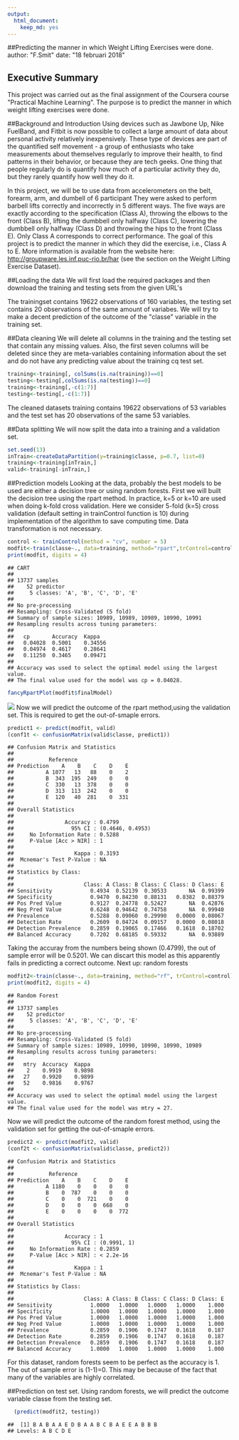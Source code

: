 ```yaml
---
output: 
  html_document: 
    keep_md: yes
---
```

##Predicting the manner in which Weight Lifting Exercises were done.
author: "F.Smit"
date: "18 februari 2018"


## Executive Summary
This project was carried out as the final assignment of the Coursera course "Practical Machine Learning". The purpose is to predict the manner in which weight lifting exercises were done.

##Background and Introduction
Using devices such as Jawbone Up, Nike FuelBand, and Fitbit is now possible to collect a large amount of data about personal activity relatively inexpensively. These type of devices are part of the quantified self movement - a group of enthusiasts who take measurements about themselves regularly to improve their health, to find patterns in their behavior, or because they are tech geeks. One thing that people regularly do is quantify how much of a particular activity they do, but they rarely quantify how well they do it.

In this project, we will be to use data from accelerometers on the belt, forearm, arm, and dumbell of 6 participant They were asked to perform barbell lifts correctly and incorrectly in 5 different ways. The five ways are exactly according to the specification (Class A), throwing the elbows to the front (Class B), lifting the dumbbell only halfway (Class C), lowering the dumbbell only halfway (Class D) and throwing the hips to the front (Class E). Only Class A corresponds to correct performance. The goal of this project is to predict the manner in which they did the exercise, i.e., Class A to E. More information is available from the website here: http://groupware.les.inf.puc-rio.br/har (see the section on the Weight Lifting Exercise Dataset).

##Loading the data
We will first load the required packages and then download the training and testing sets from the given URL's



The trainingset contains 19622 observations of 160 variables, the testing set contains 20 observations of the same amount of variabes. We will try to make a decent prediction of the outcome of the "classe" variable in the training set.

##Data cleaning
We will delete all columns in the training and the testing set that contain any missing values. Also, the first seven columns will be deleted since they are meta-variables containing information about the set and do not have any predicting value about the training cq test set.

```r
training<-training[, colSums(is.na(training))==0]
testing<-testing[,colSums(is.na(testing))==0]
training<-training[,-c(1:7)]
testing<-testing[,-c(1:7)]
```
The cleaned datasets training contains 19622 observations of 53 variables and the test set has 20 observations of the same 53 variables.

##Data splitting
We will now split the data into a training and a validation set.

```r
set.seed(13)
inTrain<-createDataPartition(y=training$classe, p=0.7, list=0)
training<-training[inTrain,]
valid<-training[-inTrain,]
```
##Prediction models 
Looking at the data, probably the best models to be used are either a decision tree or using random forests. 
First we will built the decision tree using the rpart method.
In practice, k=5 or k=10 are used when doing k-fold cross validation. Here we consider 5-fold (k=5) cross validation (default setting in trainControl function is 10) during implementation of the algorithm to save computing time. Data transformation is not necessary.


```r
control <- trainControl(method = "cv", number = 5)
modfit<-train(classe~., data=training, method="rpart",trControl=control)
print(modfit, digits = 4)
```

```
## CART 
## 
## 13737 samples
##    52 predictor
##     5 classes: 'A', 'B', 'C', 'D', 'E' 
## 
## No pre-processing
## Resampling: Cross-Validated (5 fold) 
## Summary of sample sizes: 10989, 10989, 10989, 10990, 10991 
## Resampling results across tuning parameters:
## 
##   cp       Accuracy  Kappa  
##   0.04028  0.5001    0.34556
##   0.04974  0.4617    0.28641
##   0.11250  0.3465    0.09471
## 
## Accuracy was used to select the optimal model using the largest value.
## The final value used for the model was cp = 0.04028.
```

```r
fancyRpartPlot(modfit$finalModel)
```

![](pml_files/figure-html/unnamed-chunk-4-1.png)<!-- -->
Now we will predict the outcome of the rpart method,using the validation set. This is required to get the out-of-smaple errors.

```r
predict1 <- predict(modfit, valid)
(conf1t <- confusionMatrix(valid$classe, predict1))
```

```
## Confusion Matrix and Statistics
## 
##           Reference
## Prediction    A    B    C    D    E
##          A 1077   13   88    0    2
##          B  343  195  249    0    0
##          C  330   13  378    0    0
##          D  313  113  242    0    0
##          E  120   40  281    0  331
## 
## Overall Statistics
##                                           
##                Accuracy : 0.4799          
##                  95% CI : (0.4646, 0.4953)
##     No Information Rate : 0.5288          
##     P-Value [Acc > NIR] : 1               
##                                           
##                   Kappa : 0.3193          
##  Mcnemar's Test P-Value : NA              
## 
## Statistics by Class:
## 
##                      Class: A Class: B Class: C Class: D Class: E
## Sensitivity            0.4934  0.52139  0.30533       NA  0.99399
## Specificity            0.9470  0.84230  0.88131   0.8382  0.88379
## Pos Pred Value         0.9127  0.24778  0.52427       NA  0.42876
## Neg Pred Value         0.6248  0.94642  0.74758       NA  0.99940
## Prevalence             0.5288  0.09060  0.29990   0.0000  0.08067
## Detection Rate         0.2609  0.04724  0.09157   0.0000  0.08018
## Detection Prevalence   0.2859  0.19065  0.17466   0.1618  0.18702
## Balanced Accuracy      0.7202  0.68185  0.59332       NA  0.93889
```
Taking the accuray from the numbers being shown (0.4799), the out of sample error will be 0.5201. We can discart this model as this apparently fails in predicting a correct outcome.
Next up: random forests

```r
modfit2<-train(classe~., data=training, method="rf", trControl=control)
print(modfit2, digits = 4)
```

```
## Random Forest 
## 
## 13737 samples
##    52 predictor
##     5 classes: 'A', 'B', 'C', 'D', 'E' 
## 
## No pre-processing
## Resampling: Cross-Validated (5 fold) 
## Summary of sample sizes: 10989, 10990, 10990, 10990, 10989 
## Resampling results across tuning parameters:
## 
##   mtry  Accuracy  Kappa 
##    2    0.9919    0.9898
##   27    0.9920    0.9899
##   52    0.9816    0.9767
## 
## Accuracy was used to select the optimal model using the largest value.
## The final value used for the model was mtry = 27.
```
Now we will predict the outcome of the random forest method, using the validation set for getting the out-of-smaple errors.

```r
predict2 <- predict(modfit2, valid)
(conf2t <- confusionMatrix(valid$classe, predict2))
```

```
## Confusion Matrix and Statistics
## 
##           Reference
## Prediction    A    B    C    D    E
##          A 1180    0    0    0    0
##          B    0  787    0    0    0
##          C    0    0  721    0    0
##          D    0    0    0  668    0
##          E    0    0    0    0  772
## 
## Overall Statistics
##                                      
##                Accuracy : 1          
##                  95% CI : (0.9991, 1)
##     No Information Rate : 0.2859     
##     P-Value [Acc > NIR] : < 2.2e-16  
##                                      
##                   Kappa : 1          
##  Mcnemar's Test P-Value : NA         
## 
## Statistics by Class:
## 
##                      Class: A Class: B Class: C Class: D Class: E
## Sensitivity            1.0000   1.0000   1.0000   1.0000    1.000
## Specificity            1.0000   1.0000   1.0000   1.0000    1.000
## Pos Pred Value         1.0000   1.0000   1.0000   1.0000    1.000
## Neg Pred Value         1.0000   1.0000   1.0000   1.0000    1.000
## Prevalence             0.2859   0.1906   0.1747   0.1618    0.187
## Detection Rate         0.2859   0.1906   0.1747   0.1618    0.187
## Detection Prevalence   0.2859   0.1906   0.1747   0.1618    0.187
## Balanced Accuracy      1.0000   1.0000   1.0000   1.0000    1.000
```
For this dataset, random forests seem to be perfect as the accuracy is 1. The out of sample error is (1-1)=0. This may be because of the fact that many of the variables are highly correlated. 

##Prediction on test set. 
Using random forests, we will predict the outcome variable classe from the testing set. 

```r
  (predict(modfit2, testing))
```

```
##  [1] B A B A A E D B A A B C B A E E A B B B
## Levels: A B C D E
```
